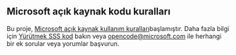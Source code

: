 ## <a name="microsoft-open-source-code-of-conduct"></a>Microsoft açık kaynak kodu kuralları
Bu proje, [Microsoft açık kaynak kullanım kuralları](https://opensource.microsoft.com/codeofconduct/)başlamıştır. Daha fazla bilgi için [Yürütmek SSS kod](https://opensource.microsoft.com/codeofconduct/faq/) bakın veya [opencode@microsoft.com](mailto:opencode@microsoft.com) ile herhangi bir ek sorular veya yorumlar başvurun.